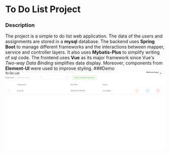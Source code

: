 # To Do List Project
### Description
The project is a simple to do list web application. The data of the users and assignments are stored in a **mysql** database. The backend uses **Spring Boot** to manage different frameworks and the interactions between mapper, service and controller layers. It also uses **Mybatis-Plus** to simplify writing of sql code. The frontend uses **Vue** as its major framework since Vue's *Two-way Data Binding* simplifies data display. Moreover, components from **Element-UI** were used to improve styling. 
###Demo
![](assets/to_do_list.png)
